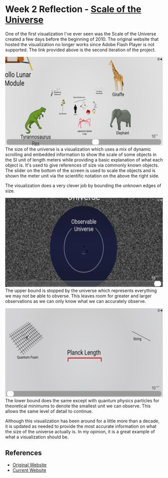 # Week 2 Reflection - [Scale of the Universe](https://htwins.net/scale2/)

One of the first visualization I've ever seen was the Scale of the Universe created a few days before the beginning of 2010. The original website that hosted the visualization no longer works since Adobe Flash Player is not supported. The link provided above is the second iteration of the project.

![Startup](./images/r2-1.png)
The size of the universe is a visualization which uses a mix of dynamic scrolling and embedded information to show the scale of some objects in the SI unit of length meters while providing a basic explanation of what each object is. It's used to give references of size via commonly known objects. The slider on the bottom of the screen is used to scale the objects and is shown the meter unit via the scientific notation on the above the right side.

The visualization does a very clever job by bounding the unknown edges of size.

![Upper Bound](./images/r2-2.png)
The upper bound is stopped by the universe which represents everything we may not be able to obverse. This leaves room for greater and larger observations as we can only know what we can accurately observe.

![Lower Bound](./images/r2-3.png)
The lower bound does the same except with quantum physics particles for theoretical minimums to denote the smallest unit we can observe. This allows the same level of detail to continue.

Although this visualization has been around for a little more than a decade, it is updated as needed to provide the most accurate information on what the size of the universe actually is. In my opinion, it is a great example of what a visualization should be.

## References
* [Original Website](https://scaleofuniverse.com/)
* [Current Website](http://sciencenetlinks.com/tools/scale-universe-2/)